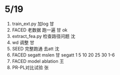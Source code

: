 # 5/19
1. train_ext.py 加log  甘
2. FACED 老数据 跑一遍  甘 ok
3. extract_fea.py  检查路径问题 沈
4. wd 调整 甘
5. SEED 完整跑通 去att 沈
6. FACED segatt mslen 甘 segatt 1 5 10 20 25 30  1-6
7. FACED model ablation 王
8. PR-PL对比试验  张 